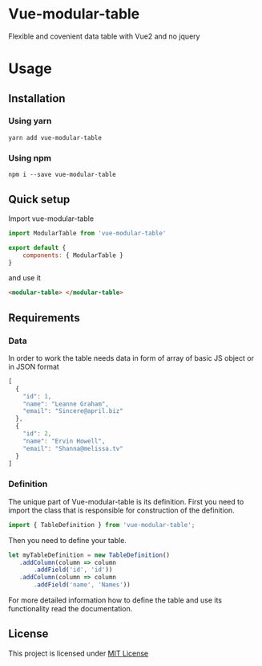# Vue-modular-table

Flexible and covenient data table with Vue2 and no jquery

# Usage

## Installation

### Using yarn

`yarn add vue-modular-table`

### Using npm

`npm i --save vue-modular-table`

## Quick setup 

Import vue-modular-table

```javascript
import ModularTable from 'vue-modular-table'

export default {
    components: { ModularTable }
}
```

and use it 

```html
<modular-table> </modular-table>
```

## Requirements

### Data

In order to work the table needs data in form of array of basic JS object or in JSON format

```javascript
[
  {
    "id": 1,
    "name": "Leanne Graham",
    "email": "Sincere@april.biz"
  },
  {
    "id": 2,
    "name": "Ervin Howell",
    "email": "Shanna@melissa.tv"
  }
]
 ```
 
 ### Definition
 
 The unique part of Vue-modular-table is its definition.
 First you need to import the class that is responsible for construction of the definition.
 
 ```javascript
 import { TableDefinition } from 'vue-modular-table';
 ```
 
 Then you need to define your table.
 
 ```javascript
 let myTableDefinition = new TableDefinition()
    .addColumn(column => column
        .addField('id', 'id'))
    .addColumn(column => column
        .addField('name', 'Names'))
 ```
        
 For more detailed information how to define the table and use its functionality read the documentation.

## License

This project is licensed under [MIT License](http://en.wikipedia.org/wiki/MIT_License)
